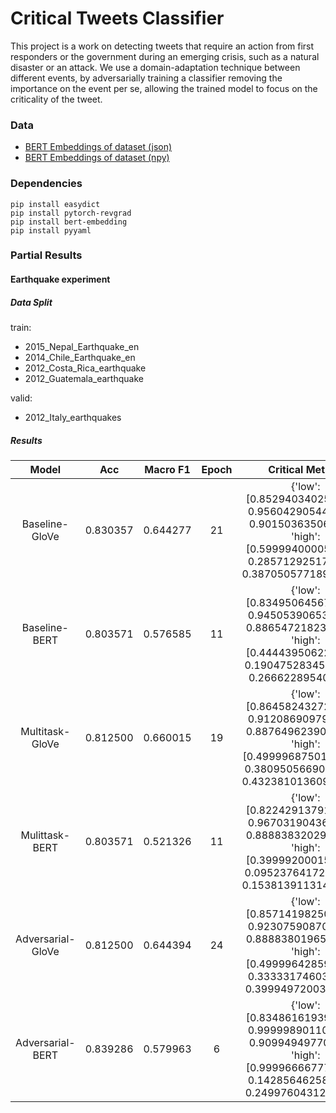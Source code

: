 # Critical Tweets Classifier

This project is a work on detecting tweets that require an action from first responders or the government during an emerging crisis, such as a natural disaster or an attack. We use a domain-adaptation technique between
different events, by adversarially training a classifier removing the importance on the event per se, allowing the trained model to focus on the criticality of the tweet.

### Data

- [BERT Embeddings of dataset (json)](https://drive.google.com/file/d/1KsenF_qhRsKk67NbSKz9ESYNqtClYngQ/view?usp=sharing)
- [BERT Embeddings of dataset (npy)](https://drive.google.com/file/d/1DqNa49IurhF7OFqMdPYC5acq-zbkGbtU/view?usp=sharing)

### Dependencies

```
pip install easydict
pip install pytorch-revgrad
pip install bert-embedding
pip install pyyaml
```

### Partial Results

#### Earthquake experiment
##### Data Split

train:
 - 2015_Nepal_Earthquake_en
 - 2014_Chile_Earthquake_en
 - 2012_Costa_Rica_earthquake
 - 2012_Guatemala_earthquake
 
valid:
 - 2012_Italy_earthquakes

##### Results
|       Model       |    Acc   | Macro F1 | Epoch |                                                                Critical Metrics                                                                |
|:-----------------:|:--------:|:--------:|:-----:|:----------------------------------------------------------------------------------------------------------------------------------------------:|
|    Baseline-GloVe | 0.830357 | 0.644277 |   21  |   {'low': [0.8529403402545683, 0.9560429054473566, 0.901503635067761], 'high': [0.5999940000599994, 0.2857129251765468, 0.38705057718924907]}  |
|     Baseline-BERT | 0.803571 | 0.576585 |   11  |   {'low': [0.8349506456789848, 0.9450539065341687, 0.8865472182306581], 'high': [0.4444395062277086, 0.19047528345103118, 0.266622895408111]}  |
|   Multitask-GloVe | 0.812500 | 0.660015 |   19  | {'low': [0.8645824327266326, 0.9120869097946046, 0.8876496239059914], 'high': [0.49999687501953116, 0.38095056690206236, 0.43238101360925524]} |
|    Mulittask-BERT | 0.803571 | 0.521326 |   11  |  {'low': [0.8224291379166935, 0.9670319043605446, 0.8888383202946046], 'high': [0.3999920001599968, 0.09523764172551559, 0.15381391131490188]} |
| Adversarial-GloVe | 0.812500 | 0.644394 |   24  |   {'low': [0.8571419825081811, 0.9230759087077925, 0.8888380196583165], 'high': [0.4999964285969386, 0.3333317460393046, 0.3999497200352658]}  |
|  Adversarial-BERT | 0.839286 | 0.579963 |   6   |   {'low': [0.8348616193930097, 0.9999989011001087, 0.909949497702883], 'high': [0.9999666677777408, 0.1428564625882734, 0.2499760431292765]}   |                                        |
